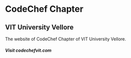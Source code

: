 # CodeChef Chapter
## VIT University Vellore

The website of CodeChef Chapter of VIT University Vellore.
##### Visit codechefvit.com
